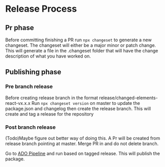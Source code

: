 # Release Process

## Pr phase

Before committing finishing a PR run `npx changeset` to generate a new changeset. The changeset will either be a major minor or patch change.
This will generate a file in the .changeset folder that will have the change description of what you have worked on.

## Publishing phase

### Pre branch release

Before creating release branch in the format release/changed-elements-react-vx.x.x
Run `npx changeset version` on master to update the package.json and changelog then create the release branch.
This will create and tag a release for the repository

### Post branch release

(Todo)Maybe figure out better way of doing this.
A Pr will be created from release branch pointing at master. Merge PR in and do not delete branch.

Go to [ADO Pipeline](https://bentleycs.visualstudio.com/iModelTechnologies/_build?definitionId=9397) and run based on tagged release. This will publish the package.
